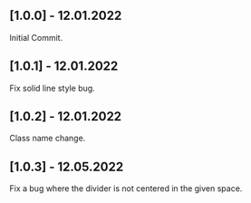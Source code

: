 ## [1.0.0] - 12.01.2022

Initial Commit.

## [1.0.1] - 12.01.2022

Fix solid line style bug.

## [1.0.2] - 12.01.2022

Class name change.

## [1.0.3] - 12.05.2022

Fix a bug where the divider is not centered in the given space.